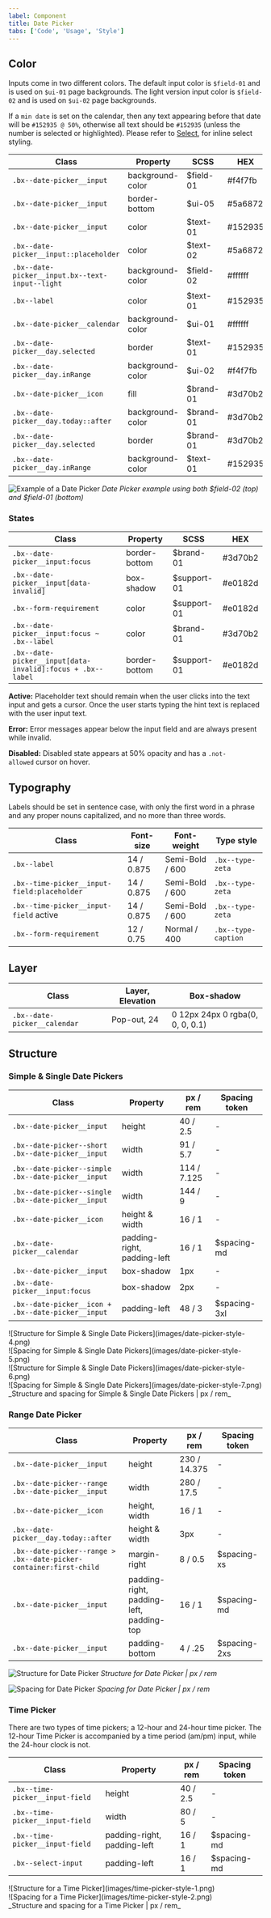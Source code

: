 ```yaml
---
label: Component
title: Date Picker
tabs: ['Code', 'Usage', 'Style']
---
```


## Color

Inputs come in two different colors. The default input color is `$field-01` and is used on `$ui-01` page backgrounds. The light version input color is `$field-02` and is used on `$ui-02` page backgrounds.

If a `min date` is set on the calendar, then any text appearing before that date will be `#152935 @ 50%`, otherwise all text should be `#152935` (unless the number is selected or highlighted). Please refer to [Select](/components/select), for inline select styling.

| Class                                           | Property         | SCSS      | HEX     |
| ----------------------------------------------- | ---------------- | --------- | ------- |
| `.bx--date-picker__input`                       | background-color | $field-01 | #f4f7fb |
| `.bx--date-picker__input`                       | border-bottom    | $ui-05    | #5a6872 |
| `.bx--date-picker__input`                       | color            | $text-01  | #152935 |
| `.bx--date-picker__input::placeholder`          | color            | $text-02  | #5a6872 |
| `.bx--date-picker__input.bx--text-input--light` | background-color | $field-02 | #ffffff |
| `.bx--label`                                    | color            | $text-01  | #152935 |
| `.bx--date-picker__calendar`                    | background-color | $ui-01    | #ffffff |
| `.bx--date-picker__day.selected`                | border           | $text-01  | #152935 |
| `.bx--date-picker__day.inRange`                 | background-color | $ui-02    | #f4f7fb |
| `.bx--date-picker__icon`                        | fill             | $brand-01 | #3d70b2 |
| `.bx--date-picker__day.today::after`            | background-color | $brand-01 | #3d70b2 |
| `.bx--date-picker__day.selected`                | border           | $brand-01 | #3d70b2 |
| `.bx--date-picker__day.inRange`                 | background-color | $text-01  | #152935 |

![Example of a Date Picker](images/date-picker-style-1.png)
_Date Picker example using both $field-02 (top) and $field-01 (bottom)_

### States

| Class                                                      | Property      | SCSS        | HEX     |
| ---------------------------------------------------------- | ------------- | ----------- | ------- |
| `.bx--date-picker__input:focus`                            | border-bottom | $brand-01   | #3d70b2 |
| `.bx--date-picker__input[data-invalid]`                    | box-shadow    | $support-01 | #e0182d |
| `.bx--form-requirement`                                    | color         | $support-01 | #e0182d |
| `.bx--date-picker__input:focus ~ .bx--label`               | color         | $brand-01   | #3d70b2 |
| `.bx--date-picker__input[data-invalid]:focus + .bx--label` | border-bottom | $support-01 | #e0182d |

**Active:** Placeholder text should remain when the user clicks into the text input and gets a cursor. Once the user starts typing the hint text is replaced with the user input text.

**Error:** Error messages appear below the input field and are always present while invalid.

**Disabled:** Disabled state appears at 50% opacity and has a `.not-allowed` cursor on hover.

## Typography

Labels should be set in sentence case, with only the first word in a phrase and any proper nouns capitalized, and no more than three words.

| Class                                       | Font-size  | Font-weight     | Type style          |
| ------------------------------------------- | ---------- | --------------- | ------------------- |
| `.bx--label`                                | 14 / 0.875 | Semi-Bold / 600 | `.bx--type-zeta`    |
| `.bx--time-picker__input-field:placeholder` | 14 / 0.875 | Semi-Bold / 600 | `.bx--type-zeta`    |
| `.bx--time-picker__input-field` active      | 14 / 0.875 | Semi-Bold / 600 | `.bx--type-zeta`    |
| `.bx--form-requirement`                     | 12 / 0.75  | Normal / 400    | `.bx--type-caption` |

## Layer

| Class                        | Layer, Elevation | Box-shadow                       |
| ---------------------------- | ---------------- | -------------------------------- |
| `.bx--date-picker__calendar` | Pop-out, 24      | 0 12px 24px 0 rgba(0, 0, 0, 0.1) |

## Structure

### Simple & Single Date Pickers

| Class                                              | Property                    | px / rem    | Spacing token |
| -------------------------------------------------- | --------------------------- | ----------- | ------------- |
| `.bx--date-picker__input`                          | height                      | 40 / 2.5    | -             |
| `.bx--date-picker--short .bx--date-picker__input`  | width                       | 91 / 5.7    | -             |
| `.bx--date-picker--simple .bx--date-picker__input` | width                       | 114 / 7.125 | -             |
| `.bx--date-picker--single .bx--date-picker__input` | width                       | 144 / 9     | -             |
| `.bx--date-picker__icon`                           | height & width              | 16 / 1      | -             |
| `.bx--date-picker__calendar`                       | padding-right, padding-left | 16 / 1      | $spacing-md   |
| `.bx--date-picker__input`                          | box-shadow                  | 1px         | -             |
| `.bx--date-picker__input:focus`                    | box-shadow                  | 2px         | -             |
| `.bx--date-picker__icon + .bx--date-picker__input` | padding-left                | 48 / 3      | $spacing-3xl  |

<div class="image-grid">
  <div>
    ![Structure for Simple & Single Date Pickers](images/date-picker-style-4.png)
  </div>
  <div>
    ![Spacing for Simple & Single Date Pickers](images/date-picker-style-5.png)
  </div>
  <div>
    ![Structure for Simple & Single Date Pickers](images/date-picker-style-6.png)
  </div>
  <div>
    ![Spacing for Simple & Single Date Pickers](images/date-picker-style-7.png)
  </div>
</div>
_Structure and spacing for Simple & Single Date Pickers | px / rem_

### Range Date Picker

| Class                                                              | Property                                 | px / rem     | Spacing token |
| ------------------------------------------------------------------ | ---------------------------------------- | ------------ | ------------- |
| `.bx--date-picker__input`                                          | height                                   | 230 / 14.375 | -             |
| `.bx--date-picker--range .bx--date-picker__input`                  | width                                    | 280 / 17.5   | -             |
| `.bx--date-picker__icon`                                           | height, width                            | 16 / 1       | -             |
| `.bx--date-picker__day.today::after`                               | height & width                           | 3px          | -             |
| `.bx--date-picker--range > .bx--date-picker-container:first-child` | margin-right                             | 8 / 0.5      | $spacing-xs   |
| `.bx--date-picker__input`                                          | padding-right, padding-left, padding-top | 16 / 1       | $spacing-md   |
| `.bx--date-picker__input`                                          | padding-bottom                           | 4 / .25      | $spacing-2xs  |

![Structure for Date Picker](images/date-picker-style-2.png)
_Structure for Date Picker | px / rem_

![Spacing for Date Picker](images/date-picker-style-3.png)
_Spacing for Date Picker | px / rem_

### Time Picker

There are two types of time pickers; a 12-hour and 24-hour time picker. The 12-hour Time Picker is accompanied by a time period (am/pm) input, while the 24-hour clock is not.

| Class                           | Property                    | px / rem | Spacing token |
| ------------------------------- | --------------------------- | -------- | ------------- |
| `.bx--time-picker__input-field` | height                      | 40 / 2.5 | -             |
| `.bx--time-picker__input-field` | width                       | 80 / 5   | -             |
| `.bx--time-picker__input-field` | padding-right, padding-left | 16 / 1   | $spacing-md   |
| `.bx--select-input`             | padding-left                | 16 / 1   | $spacing-md   |

<div class="image-grid">
  <div>
    ![Structure for a Time Picker](images/time-picker-style-1.png)
  </div>
  <div>
    ![Spacing for a Time Picker](images/time-picker-style-2.png)
  </div>
</div>
_Structure and spacing for a Time Picker | px / rem_
